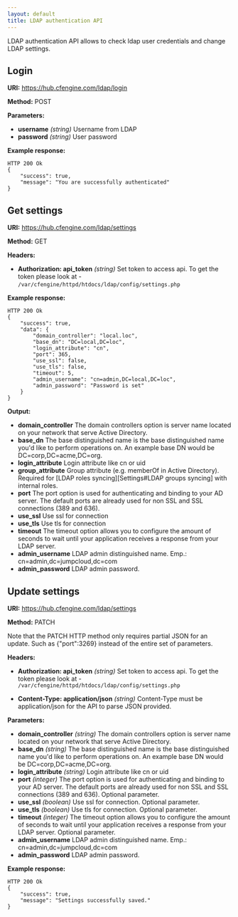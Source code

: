 ```yaml
---
layout: default
title: LDAP authentication API
---
```


LDAP authentication API allows to check ldap user credentials and change LDAP settings.

## Login

**URI:** https://hub.cfengine.com/ldap/login

**Method:** POST

**Parameters:**

- **username** _(string)_
  Username from LDAP
- **password** _(string)_
  User password

**Example response:**

```
HTTP 200 Ok
{
    "success": true,
    "message": "You are successfully authenticated"
}
```

## Get settings

**URI:** https://hub.cfengine.com/ldap/settings

**Method:** GET

**Headers:**

- **Authorization: api_token** _(string)_
  Set token to access api. To get the token please look at - `/var/cfengine/httpd/htdocs/ldap/config/settings.php`

**Example response:**

```
HTTP 200 Ok
{
    "success": true,
    "data": {
        "domain_controller": "local.loc",
        "base_dn": "DC=local,DC=loc",
        "login_attribute": "cn",
        "port": 365,
        "use_ssl": false,
        "use_tls": false,
        "timeout": 5,
        "admin_username": "cn=admin,DC=local,DC=loc",
        "admin_password": "Password is set"
    }
}
```

**Output:**

- **domain_controller**
  The domain controllers option is server name located on your network that serve Active Directory.
- **base_dn**
  The base distinguished name is the base distinguished name you'd like to perform operations on. An example base DN would be DC=corp,DC=acme,DC=org.
- **login_attribute**
  Login attribute like cn or uid
- **group_attribute**
  Group attribute (e.g. memberOf in Active Directory). Required for [LDAP roles syncing][Settings#LDAP groups syncing] with internal roles.
- **port**
  The port option is used for authenticating and binding to your AD server. The default ports are already used for non SSL and SSL connections (389 and 636).
- **use_ssl**
  Use ssl for connection
- **use_tls**
  Use tls for connection
- **timeout**
  The timeout option allows you to configure the amount of seconds to wait until your application receives a response from your LDAP server.
- **admin_username**
  LDAP admin distinguished name. Emp.: cn=admin,dc=jumpcloud,dc=com
- **admin_password**
  LDAP admin password.

## Update settings

**URI:** https://hub.cfengine.com/ldap/settings

**Method:** PATCH

Note that the PATCH HTTP method only requires partial JSON for an update. Such as {"port":3269} instead of the entire set of parameters.

**Headers:**

- **Authorization: api_token** _(string)_
  Set token to access api. To get the token please look at - `/var/cfengine/httpd/htdocs/ldap/config/settings.php`

- **Content-Type: application/json** _(string)_
  Content-Type must be application/json for the API to parse JSON provided.

**Parameters:**

- **domain_controller** _(string)_
  The domain controllers option is server name located on your network that serve Active Directory.
- **base_dn** _(string)_
  The base distinguished name is the base distinguished name you'd like to perform operations on. An example base DN would be DC=corp,DC=acme,DC=org.
- **login_attribute** _(string)_
  Login attribute like cn or uid
- **port** _(integer)_
  The port option is used for authenticating and binding to your AD server. The default ports are already used for non SSL and SSL connections (389 and 636). Optional parameter.
- **use_ssl** _(boolean)_
  Use ssl for connection. Optional parameter.
- **use_tls** _(boolean)_
  Use tls for connection. Optional parameter.
- **timeout** _(integer)_
  The timeout option allows you to configure the amount of seconds to wait until your application receives a response from your LDAP server. Optional parameter.
- **admin_username**
  LDAP admin distinguished name. Emp.: cn=admin,dc=jumpcloud,dc=com
- **admin_password**
  LDAP admin password.

**Example response:**

```
HTTP 200 Ok
{
    "success": true,
    "message": "Settings successfully saved."
}
```
